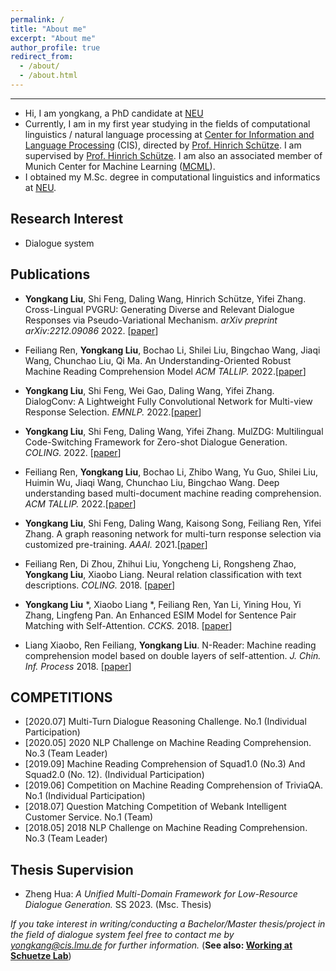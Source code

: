 ```yaml
---
permalink: /
title: "About me"
excerpt: "About me"
author_profile: true
redirect_from: 
  - /about/
  - /about.html
---
```


** **

* Hi, I am yongkang, a PhD candidate at [NEU](http://english.neu.edu.cn/)  
* Currently, I am in my first year studying in the fields of computational linguistics / natural language processing at [Center for Information and Language Processing](https://www.cis.lmu.de/) (CIS), directed by [Prof. Hinrich Schütze](https://schuetze.cis.lmu.de/about/). I am supervised by [Prof. Hinrich Schütze](https://schuetze.cis.lmu.de/about/). I am also an associated member of Munich Center for Machine Learning ([MCML](https://mcml.ai/)).
* I obtained my M.Sc. degree in computational linguistics and informatics at 
[NEU](http://english.neu.edu.cn/).





## Research Interest
  * Dialogue system

## Publications
  * **Yongkang Liu**, Shi Feng, Daling Wang, Hinrich Schütze, Yifei Zhang. Cross-Lingual PVGRU: Generating Diverse and Relevant Dialogue Responses via Pseudo-Variational Mechanism. *arXiv preprint arXiv:2212.09086* 2022. [[paper](https://arxiv.org/abs/2212.09086)]

 * Feiliang Ren, **Yongkang Liu**, Bochao Li, Shilei Liu, Bingchao Wang, Jiaqi Wang, Chunchao Liu, Qi Ma. An Understanding-Oriented Robust Machine Reading Comprehension Model *ACM TALLIP.* 2022.[[paper](https://arxiv.org/abs/2207.00187)]  

 * **Yongkang Liu**, Shi Feng, Wei Gao, Daling Wang, Yifei Zhang. DialogConv: A Lightweight Fully Convolutional Network for Multi-view Response Selection. *EMNLP.* 2022.[[paper](https://arxiv.org/abs/2210.13845)]  

 * **Yongkang Liu**, Shi Feng, Daling Wang, Yifei Zhang. MulZDG: Multilingual Code-Switching Framework for Zero-shot Dialogue Generation. *COLING.* 2022. [[paper](https://arxiv.org/abs/2208.08629)]  

 * Feiliang Ren, **Yongkang Liu**, Bochao Li, Zhibo Wang, Yu Guo, Shilei Liu, Huimin Wu, Jiaqi Wang, Chunchao Liu, Bingchao Wang. Deep understanding based multi-document machine reading comprehension. *ACM TALLIP.* 2022.[[paper](https://arxiv.org/abs/2204.03494)]   

 * **Yongkang Liu**, Shi Feng, Daling Wang, Kaisong Song, Feiliang Ren, Yifei Zhang. A graph reasoning network for multi-turn response selection via customized pre-training. *AAAI.* 2021.[[paper](https://arxiv.org/abs/2012.11099)]   

 * Feiliang Ren, Di Zhou, Zhihui Liu, Yongcheng Li, Rongsheng Zhao, **Yongkang Liu**, Xiaobo Liang. Neural relation classification with text descriptions. *COLING.* 2018. [[paper](https://aclanthology.org/C18-1100/)]  

 * **Yongkang Liu** \*, Xiaobo Liang \*, Feiliang Ren, Yan Li, Yining Hou, Yi Zhang, Lingfeng Pan. An Enhanced ESIM Model for Sentence Pair Matching with Self-Attention. *CCKS.* 2018.  [[paper](https://web.archive.org/web/20220305111938id_/http://ceur-ws.org/Vol-2242/paper09.pdf)]  

 * Liang Xiaobo, Ren Feiliang, **Yongkang Liu**. N-Reader: Machine reading comprehension model based on double layers of self-attention. *J. Chin. Inf. Process* 2018. [[paper](https://scholar.google.com/scholar?cluster=10835501148854086357&hl=en&oi=scholarr)]  

   

## COMPETITIONS
  * [2020.07] Multi-Turn Dialogue Reasoning Challenge. No.1 (Individual Participation)  
  * [2020.05] 2020 NLP Challenge on Machine Reading Comprehension. No.3 (Team Leader)  
  * [2019.09] Machine Reading Comprehension of Squad1.0 (No.3) And Squad2.0 (No. 12). (Individual Participation)  
  * [2019.06]  Competition on Machine Reading Comprehension of TriviaQA. No.1 (Individual Participation)  
  * [2018.07] Question Matching Competition of Webank Intelligent Customer Service. No.1 (Team)  
  * [2018.05] 2018 NLP Challenge on Machine Reading Comprehension. No.3 (Team Leader)  
  
  
  ## Thesis Supervision  
  * Zheng Hua: *A Unified Multi-Domain Framework for Low-Resource Dialogue Generation.* SS 2023. (Msc. Thesis)  



*If you take interest in writing/conducting a Bachelor/Master thesis/project in the field of dialogue system feel free to contact me by [yongkang@cis.lmu.de](yongkang@cis.lmu.de) for further information.* (**See also: [Working at Schuetze Lab](https://schuetze.cis.lmu.de/vacancies/)**)





